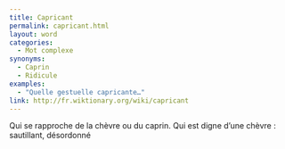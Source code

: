 ```yaml
---
title: Capricant
permalink: capricant.html
layout: word
categories:
  - Mot complexe
synonyms:
  - Caprin
  - Ridicule
examples:
  - "Quelle gestuelle capricante…"
link: http://fr.wiktionary.org/wiki/capricant
---
```


Qui se rapproche de la chèvre ou du caprin. Qui est digne d’une chèvre : sautillant, désordonné


